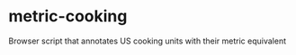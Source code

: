 metric-cooking
==============

Browser script that annotates US cooking units with their metric equivalent
